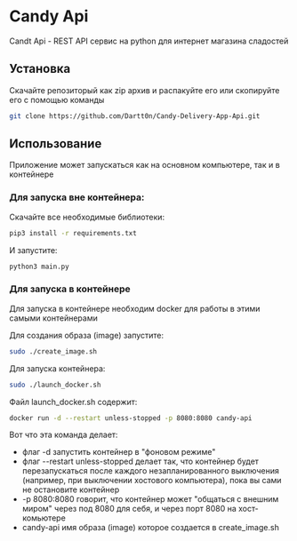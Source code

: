 # Candy Api

Candt Api - REST API сервис на python для интернет магазина сладостей

## Установка

Скачайте репозиторый как zip архив и распакуйте его или скопируйте его с помощью команды
```bash
git clone https://github.com/Dartt0n/Candy-Delivery-App-Api.git
```


## Использование

Приложение может запускаться как на основном компьютере, так и в контейнере

### Для запуска вне контейнера:
Скачайте все необходимые библиотеки:
```bash
pip3 install -r requirements.txt
```
И запустите:
```bash
python3 main.py
```

### Для запуска в контейнере

Для запуска в контейнере необходим docker для работы в этими самыми контейнерами

Для создания образа (image) запустите:
```bash
sudo ./create_image.sh
```

Для запуска контейнера:

```bash
sudo ./launch_docker.sh
```

Файл launch_docker.sh содержит:
```bash
docker run -d --restart unless-stopped -p 8080:8080 candy-api
```
Вот что эта команда делает:
- флаг -d запустить контейнер в "фоновом режиме"
- флаг --restart unless-stopped делает так, что контейнер будет перезапускаться после каждого незапланированного выключения (например, при выключении хостового компьютера), пока вы сами не остановите контейнер
- -p 8080:8080 говорит, что контейнер может "общаться с внешним миром" через под 8080 для себя, и через порт 8080 на хост-комьютере
- candy-api имя образа (image) которое создается в create_image.sh
 